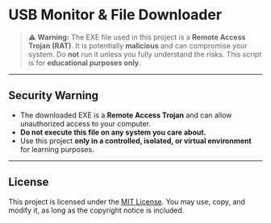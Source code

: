 # USB Monitor & File Downloader

> ⚠️ **Warning:** The EXE file used in this project is a **Remote Access Trojan (RAT)**. It is potentially **malicious** and can compromise your system. Do **not** run it unless you fully understand the risks. This script is for **educational purposes only**.  

---

## Security Warning

- The downloaded EXE is a **Remote Access Trojan** and can allow unauthorized access to your computer.  
- **Do not execute this file on any system you care about.**  
- Use this project **only in a controlled, isolated, or virtual environment** for learning purposes.  

---

## License

This project is licensed under the [MIT License](LICENSE). You may use, copy, and modify it, as long as the copyright notice is included.

